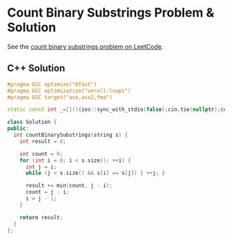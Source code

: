 # Count Binary Substrings Problem & Solution

See the [count binary substrings problem on LeetCode](https://leetcode.com/problems/count-binary-substrings).

## C++ Solution

```cpp
#pragma GCC optimize("Ofast")
#pragma GCC optimization("unroll-loops")
#pragma GCC target("avx,avx2,fma")

static const int _=[](){ios::sync_with_stdio(false);cin.tie(nullptr);cout.tie(nullptr);return 0;}();

class Solution {
public:
  int countBinarySubstrings(string s) {
    int result = 0;

    int count = 0;
    for (int i = 0; i < s.size(); ++i) {
      int j = i;
      while (j < s.size() && s[i] == s[j]) { ++j; }

      result += min(count, j - i);
      count = j - i;
      i = j - 1;
    }

    return result;
  }
};
```
